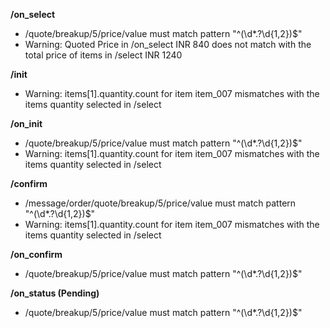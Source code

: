 **/on_select**
- /quote/breakup/5/price/value must match pattern "^(\d*.?\d{1,2})$"
- Warning: Quoted Price in /on_select INR 840 does not match with the total price of items in /select INR 1240

**/init**
- Warning: items[1].quantity.count for item item_007 mismatches with the items quantity selected in /select

**/on_init**
- /quote/breakup/5/price/value must match pattern "^(\d*.?\d{1,2})$"
- Warning: items[1].quantity.count for item item_007 mismatches with the items quantity selected in /select

**/confirm**
- /message/order/quote/breakup/5/price/value must match pattern "^(\d*.?\d{1,2})$"
- Warning: items[1].quantity.count for item item_007 mismatches with the items quantity selected in /select

**/on_confirm**
- /quote/breakup/5/price/value must match pattern "^(\d*.?\d{1,2})$"

**/on_status (Pending)**
- /quote/breakup/5/price/value must match pattern "^(\d*.?\d{1,2})$"

